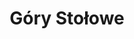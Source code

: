 ---
description: Zdjęcia z gór Stołowych
featured_image: stolowe.jpg
keywords: [Photos, Mountains]
title: Góry Stołowe
weight: 1
menus: "main"
---